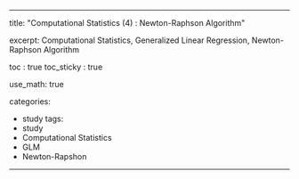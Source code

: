 
---
title:  "Computational Statistics (4) : Newton-Raphson Algorithm"

excerpt: Computational Statistics, Generalized Linear Regression, Newton-Raphson Algorithm 

toc : true
toc_sticky : true  

use_math: true

categories:
  - study
tags:
  - study
  - Computational Statistics
  - GLM
  - Newton-Rapshon
---